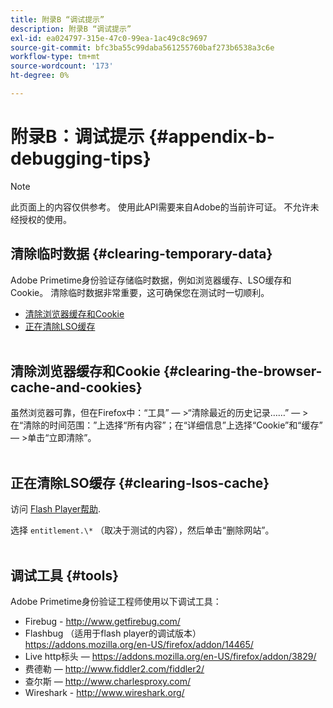 ```yaml
---
title: 附录B “调试提示”
description: 附录B “调试提示”
exl-id: ea024797-315e-47c0-99ea-1ac49c8c9697
source-git-commit: bfc3ba55c99daba561255760baf273b6538a3c6e
workflow-type: tm+mt
source-wordcount: '173'
ht-degree: 0%

---
```


# 附录B：调试提示 {#appendix-b-debugging-tips}

>[!NOTE]
>
>此页面上的内容仅供参考。 使用此API需要来自Adobe的当前许可证。 不允许未经授权的使用。


## 清除临时数据 {#clearing-temporary-data}

Adobe Primetime身份验证存储临时数据，例如浏览器缓存、LSO缓存和Cookie。 清除临时数据非常重要，这可确保您在测试时一切顺利。

- [清除浏览器缓存和Cookie](#clearing-the-browser-cache-and-cookies)
- [正在清除LSO缓存](#clearing-lsos-cache)\
    

## 清除浏览器缓存和Cookie {#clearing-the-browser-cache-and-cookies}

虽然浏览器可靠，但在Firefox中：“工具” — \>“清除最近的历史记录……” — \>在“清除的时间范围：”上选择“所有内容”；在“详细信息”上选择“Cookie”和“缓存” — \>单击“立即清除”。\
 

## 正在清除LSO缓存 {#clearing-lsos-cache}

访问 [Flash Player帮助](http://www.macromedia.com/support/documentation/en/flashplayer/help/settings_manager07.html).

选择 ```entitlement.\*``` （取决于测试的内容），然后单击“删除网站”。\
 

## 调试工具 {#tools}

Adobe Primetime身份验证工程师使用以下调试工具：

- Firebug - <http://www.getfirebug.com/>
- Flashbug （适用于flash player的调试版本） <https://addons.mozilla.org/en-US/firefox/addon/14465/>
- Live http标头 —  <https://addons.mozilla.org/en-US/firefox/addon/3829/>
- 费德勒 —  <http://www.fiddler2.com/fiddler2/>
- 查尔斯 —  <http://www.charlesproxy.com/>
- Wireshark - <http://www.wireshark.org/>


<!--
## Related Information

- [Programmer Integration Guide](/help/authentication/programmer-integration-guide-overview.md)

- [Using Charles Proxy (Tech Note)](https://tve.zendesk.com/hc/en-us/articles/204962849-Using-Charles-Proxy)
-->
